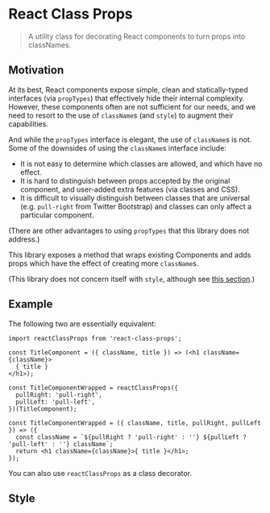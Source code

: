# React Class Props

> A utility class for decorating React components to turn props into classNames.

## Motivation

At its best, React components expose simple, clean and statically-typed interfaces (via `propTypes`) that effectively hide their internal complexity. However, these components often are not sufficient for our needs, and we need to resort to the use of `className`s (and `style`) to augment their capabilities.

And while the `propTypes` interface is elegant, the use of `className`s is not. Some of the downsides of using the `className`s interface include:

* It is not easy to determine which classes are allowed, and which have no effect.
* It is hard to distinguish between props accepted by the original component, and user-added extra features (via classes and CSS).
* It is difficult to visually distinguish between classes that are universal (e.g. `pull-right` from Twitter Bootstrap) and classes can only affect a particular component.

(There are other advantages to using `propTypes` that this library does not address.)

This library exposes a method that wraps existing Components and adds props which have the effect of creating more `className`s.

(This library does not concern itself with `style`, although see [this section](#style).)

## Example

The following two are essentially equivalent:

```
import reactClassProps from 'react-class-props';

const TitleComponent = ({ className, title }) => (<h1 className={className}>
  { title }
</h1>);

const TitleComponentWrapped = reactClassProps({
  pullRight: 'pull-right',
  pullLeft: 'pull-left',
})(TitleComponent);
```

```
const TitleComponentWrapped = ({ className, title, pullRight, pullLeft }) => ({
  const className = `${pullRight ? 'pull-right' : ''} ${pullLeft ? 'pull-left' : ''} className`;
  return <h1 className={className}>{ title }</h1>; 
});
```

You can also use `reactClassProps` as a class decorator.

## <a name="style"></a>Style
